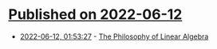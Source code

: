 # [Published on 2022-06-12](index.md)

* [2022-06-12, 01:53:27](https://news.ycombinator.com/item?id=31710501) - [The Philosophy of Linear Algebra](https://sigfyg.medium.com/the-philosophy-of-linear-algebra-ac2d9ce14619)
